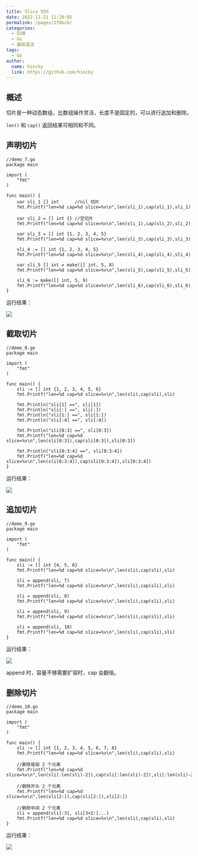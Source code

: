 ```yaml
---
title: Slice 切片
date: 2022-11-21 11:20:05
permalink: /pages/2f0bc6/
categories:
  - 后端
  - Go
  - 基础语法
tags:
  - Go
author: 
  name: hincky
  link: https://github.com/hincky
---
```

## 概述

切片是一种动态数组，比数组操作灵活，长度不是固定的，可以进行追加和删除。

`len()` 和 `cap()` 返回结果可相同和不同。 

## 声明切片

```
//demo_7.go
package main

import (
	"fmt"
)

func main() {
	var sli_1 [] int      //nil 切片
	fmt.Printf("len=%d cap=%d slice=%v\n",len(sli_1),cap(sli_1),sli_1)

	var sli_2 = [] int {} //空切片
	fmt.Printf("len=%d cap=%d slice=%v\n",len(sli_1),cap(sli_2),sli_2)

	var sli_3 = [] int {1, 2, 3, 4, 5}
	fmt.Printf("len=%d cap=%d slice=%v\n",len(sli_3),cap(sli_3),sli_3)

	sli_4 := [] int {1, 2, 3, 4, 5}
	fmt.Printf("len=%d cap=%d slice=%v\n",len(sli_4),cap(sli_4),sli_4)

	var sli_5 [] int = make([] int, 5, 8)
	fmt.Printf("len=%d cap=%d slice=%v\n",len(sli_5),cap(sli_5),sli_5)

	sli_6 := make([] int, 5, 9)
	fmt.Printf("len=%d cap=%d slice=%v\n",len(sli_6),cap(sli_6),sli_6)
}
```

运行结果：

![](https://hincky-blog.oss-cn-guangzhou.aliyuncs.com/02-backend/go/base/img/4_go_1.png)

## 截取切片

```
//demo_8.go
package main

import (
	"fmt"
)

func main() {
	sli := [] int {1, 2, 3, 4, 5, 6}
	fmt.Printf("len=%d cap=%d slice=%v\n",len(sli),cap(sli),sli)

	fmt.Println("sli[1] ==", sli[1])
	fmt.Println("sli[:] ==", sli[:])
	fmt.Println("sli[1:] ==", sli[1:])
	fmt.Println("sli[:4] ==", sli[:4])
	
	fmt.Println("sli[0:3] ==", sli[0:3])
	fmt.Printf("len=%d cap=%d slice=%v\n",len(sli[0:3]),cap(sli[0:3]),sli[0:3])

	fmt.Println("sli[0:3:4] ==", sli[0:3:4])
	fmt.Printf("len=%d cap=%d slice=%v\n",len(sli[0:3:4]),cap(sli[0:3:4]),sli[0:3:4])
}
```

运行结果：

![](https://hincky-blog.oss-cn-guangzhou.aliyuncs.com/02-backend/go/base/img/4_go_2.png)

## 追加切片

```
//demo_9.go
package main

import (
	"fmt"
)

func main() {
	sli := [] int {4, 5, 6}
	fmt.Printf("len=%d cap=%d slice=%v\n",len(sli),cap(sli),sli)

	sli = append(sli, 7)
	fmt.Printf("len=%d cap=%d slice=%v\n",len(sli),cap(sli),sli)

	sli = append(sli, 8)
	fmt.Printf("len=%d cap=%d slice=%v\n",len(sli),cap(sli),sli)

	sli = append(sli, 9)
	fmt.Printf("len=%d cap=%d slice=%v\n",len(sli),cap(sli),sli)

	sli = append(sli, 10)
	fmt.Printf("len=%d cap=%d slice=%v\n",len(sli),cap(sli),sli)
}
```

运行结果：

![](https://hincky-blog.oss-cn-guangzhou.aliyuncs.com/02-backend/go/base/img/4_go_3.png)

append 时，容量不够需要扩容时，cap 会翻倍。

## 删除切片

```
//demo_10.go
package main

import (
	"fmt"
)

func main() {
	sli := [] int {1, 2, 3, 4, 5, 6, 7, 8}
	fmt.Printf("len=%d cap=%d slice=%v\n",len(sli),cap(sli),sli)

	//删除尾部 2 个元素
	fmt.Printf("len=%d cap=%d slice=%v\n",len(sli[:len(sli)-2]),cap(sli[:len(sli)-2]),sli[:len(sli)-2])

	//删除开头 2 个元素
	fmt.Printf("len=%d cap=%d slice=%v\n",len(sli[2:]),cap(sli[2:]),sli[2:])

	//删除中间 2 个元素
	sli = append(sli[:3], sli[3+2:]...)
	fmt.Printf("len=%d cap=%d slice=%v\n",len(sli),cap(sli),sli)
}
```

运行结果：

![](https://hincky-blog.oss-cn-guangzhou.aliyuncs.com/02-backend/go/base/img/4_go_4.png)
